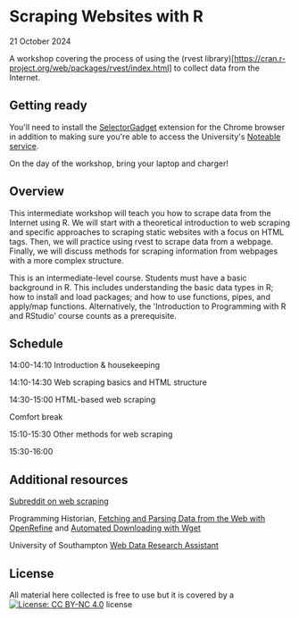 # Scraping Websites with R
21 October 2024

A workshop covering the process of using the (rvest library)[https://cran.r-project.org/web/packages/rvest/index.html] to collect data from the Internet.

## Getting ready
You'll need to install the [SelectorGadget](https://chromewebstore.google.com/detail/selectorgadget/mhjhnkcfbdhnjickkkdbjoemdmbfginb?hl=en) extension for the Chrome browser in addition to making sure you're able to access the University's [Noteable service](https://noteable.edina.ac.uk/launch). 

On the day of the workshop, bring your laptop and charger!

## Overview
This intermediate workshop will teach you how to scrape data from the Internet using R. We will start with a theoretical introduction to web scraping and specific approaches to scraping static websites with a focus on HTML tags. Then, we will practice using rvest to scrape data from a webpage. Finally, we will discuss methods for scraping information from webpages with a more complex structure.  

This is an intermediate-level course. Students must have a basic background in R. This includes understanding the basic data types in R; how to install and load packages; and how to use functions, pipes, and apply/map functions. Alternatively, the 'Introduction to Programming with R and RStudio' course counts as a prerequisite. 

## Schedule
14:00-14:10 Introduction & housekeeping 

14:10-14:30 Web scraping basics and HTML structure 

14:30-15:00 HTML-based web scraping 

Comfort break 

15:10-15:30 Other methods for web scraping

15:30-16:00 

## Additional resources
[Subreddit on web scraping](https://www.reddit.com/r/webscraping/)

Programming Historian, [Fetching and Parsing Data from the Web with OpenRefine](https://programminghistorian.org/en/lessons/fetch-and-parse-data-with-openrefine) and [Automated Downloading with Wget](https://programminghistorian.org/en/lessons/automated-downloading-with-wget)

University of Southampton [Web Data Research Assistant](https://www.southampton.ac.uk/~lac/WebDataResearchAssistant/)



## License 
All material here collected is free to use but it is covered by a [![License: CC BY-NC 4.0](https://licensebuttons.net/l/by-nc/4.0/80x15.png)](https://creativecommons.org/licenses/by-nc/4.0/) license

